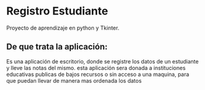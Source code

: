# Registro Estudiante
Proyecto de aprendizaje en python y Tkinter.

## De que trata la aplicación:

Es una aplicación de escritorio, donde se registre los datos de un estudiante y lleve las notas del mismo. 
esta aplicación sera donada a instituciones educativas publicas de bajos recursos o sin acceso a una maquina, para que puedan llevar de manera mas ordenada los datos 
